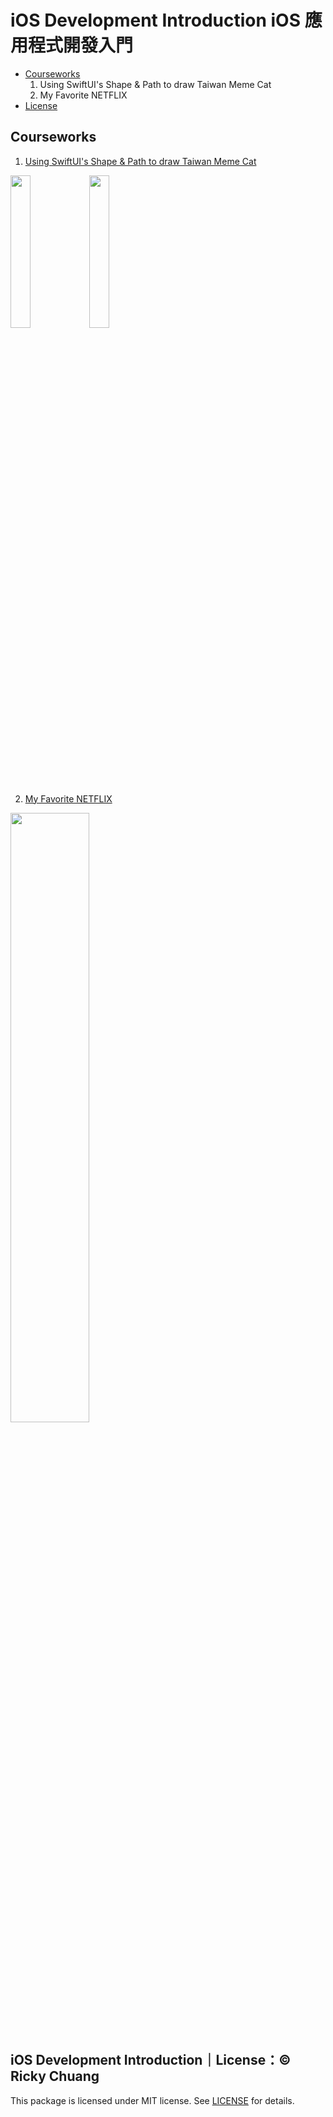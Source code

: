 # iOS Development Introduction iOS 應用程式開發入門

- [Courseworks](https://github.com/5j54d93/NTOU-CS/tree/main/iOS%20Development%20Introduction#courseworks)
  1. Using SwiftUI's Shape & Path to draw Taiwan Meme Cat
  2. My Favorite NETFLIX
- [License](https://github.com/5j54d93/NTOU-CS/blob/main/iOS%20Development%20Introduction/README.md#ios-development-introductionlicense-ricky-chuang)

## Courseworks

1. [Using SwiftUI's Shape & Path to draw Taiwan Meme Cat](https://github.com/5j54d93/SwiftUI-Taiwanmemecat)

<img src="https://github.com/5j54d93/SwiftUI-Taiwanmemecat/blob/main/Photo/taiwanmemecat：Origin.png" width='25%' height='25%'/><img src="https://github.com/5j54d93/SwiftUI-Taiwanmemecat/blob/main/Photo/taiwanmemecat：special.png" width='25%' height='25%'/>

2. [My Favorite NETFLIX](https://github.com/5j54d93/My-Favorite-NETFLIX)

<img src="https://github.com/5j54d93/My-Favorite-NETFLIX/blob/main/Photo/Anime.png" width='50%' height='50%'/>

## iOS Development Introduction｜License：© Ricky Chuang

This package is licensed under MIT license. See [LICENSE](https://github.com/5j54d93/NTOU-CS/blob/main/LICENSE) for details.
